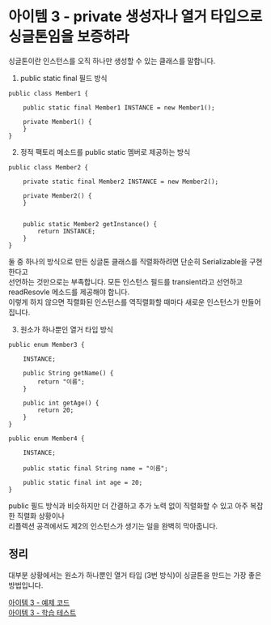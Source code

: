 # 아이템 3 - private 생성자나 열거 타입으로 싱글톤임을 보증하라

싱글톤이란 인스턴스를 오직 하나만 생성할 수 있는 클래스를 말합니다.   

1. public static final 필드 방식

```
public class Member1 {

    public static final Member1 INSTANCE = new Member1();

    private Member1() {
    }
}
```

2. 정적 팩토리 메소드를 public static 멤버로 제공하는 방식

```
public class Member2 {

    private static final Member2 INSTANCE = new Member2();

    private Member2() {
    }


    public static Member2 getInstance() {
        return INSTANCE;
    }
}
```

둘 중 하나의 방식으로 만든 싱글톤 클래스를 직렬화하려면 단순히 Serializable을 구현한다고   
선언하는 것만으로는 부족합니다. 모든 인스턴스 필드를 transient라고 선언하고 readResovle 메소드를 제공해야 합니다.   
이렇게 하지 않으면 직렬화된 인스턴스를 역직렬화할 때마다 새로운 인스턴스가 만들어집니다.    

3. 원소가 하나뿐인 열거 타입 방식

```
public enum Member3 {

    INSTANCE;

    public String getName() {
        return "이름";
    }

    public int getAge() {
        return 20;
    }
}
```

```
public enum Member4 {

    INSTANCE;

    public static final String name = "이름";

    public static final int age = 20;
}
```



public 필드 방식과 비슷하지만 더 간결하고 추가 노력 없이 직렬화할 수 있고 아주 복잡한 직렬화 상황이나    
리플렉션 공격에서도 제2의 인스턴스가 생기는 일을 완벽히 막아줍니다.    

## 정리

대부분 상황에서는 원소가 하나뿐인 열거 타입 (3번 방식)이 싱글톤을 만드는 가장 좋은 방법입니다.   

[아이템 3 - 예제 코드](https://github.com/320Hwany/EffectiveJava/tree/main/src/main/java/effective/chapter2/item3)                  
[아이템 3 - 학습 테스트](https://github.com/320Hwany/EffectiveJava/tree/main/src/test/java/effective/chapter2/item3)    

